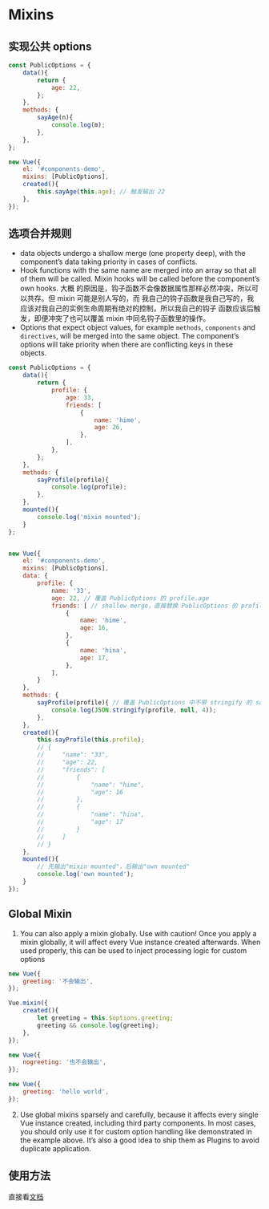 # Mixins

## 实现公共 options
```js
const PublicOptions = {
    data(){
        return {
            age: 22,
        };
    },
    methods: {
        sayAge(n){
            console.log(m);
        },
    },
};

new Vue({
    el: '#components-demo',
    mixins: [PublicOptions],
    created(){
        this.sayAge(this.age); // 触发输出 22
    },
});
```


## 选项合并规则
* data objects undergo a shallow merge (one property deep), with the component’s
data taking priority in cases of conflicts.
* Hook functions with the same name are merged into an array so that all of them
will be called. Mixin hooks will be called before the component’s own hooks. 大概
的原因是，钩子函数不会像数据属性那样必然冲突，所以可以共存。但 mixin 可能是别人写的，而
我自己的钩子函数是我自己写的，我应该对我自己的实例生命周期有绝对的控制，所以我自己的钩子
函数应该后触发，即便冲突了也可以覆盖 mixin 中同名钩子函数里的操作。
* Options that expect object values, for example `methods`, `components` and
`directives`, will be merged into the same object. The component’s options will
take priority when there are conflicting keys in these objects.
```js
const PublicOptions = {
    data(){
        return {
            profile: {
                age: 33,
                friends: [
                    {
                        name: 'hime',
                        age: 26,
                    },
                ],
            },
        };
    },
    methods: {
        sayProfile(profile){
            console.log(profile);
        },
    },
    mounted(){
        console.log('mixin mounted');
    }
};


new Vue({
    el: '#components-demo',
    mixins: [PublicOptions],
    data: {
        profile: {
            name: '33',
            age: 22, // 覆盖 PublicOptions 的 profile.age
            friends: [ // shallow merge，直接替换 PublicOptions 的 profile.friends
                {
                    name: 'hime',
                    age: 16,
                },
                {
                    name: 'hina',
                    age: 17,
                },
            ],
        }
    },
    methods: {
        sayProfile(profile){ // 覆盖 PublicOptions 中不带 stringify 的 sayProfile
            console.log(JSON.stringify(profile, null, 4));
        },
    },
    created(){
        this.sayProfile(this.profile);
        // {
        //     "name": "33",
        //     "age": 22,
        //     "friends": [
        //         {
        //             "name": "hime",
        //             "age": 16
        //         },
        //         {
        //             "name": "hina",
        //             "age": 17
        //         }
        //     ]
        // }
    },
    mounted(){
        // 先输出"mixin mounted"，后输出"own mounted"
        console.log('own mounted');
    }
});
```


## Global Mixin
1. You can also apply a mixin globally. Use with caution! Once you apply a mixin
globally, it will affect every Vue instance created afterwards. When used
properly, this can be used to inject processing logic for custom options
```js
new Vue({
    greeting: '不会输出',
});

Vue.mixin({
    created(){
        let greeting = this.$options.greeting;
        greeting && console.log(greeting);
    },
});

new Vue({
    nogreeting: '也不会输出',
});

new Vue({
    greeting: 'hello world',
});
```
2. Use global mixins sparsely and carefully, because it affects every single Vue
instance created, including third party components. In most cases, you should
only use it for custom option handling like demonstrated in the example above.
It’s also a good idea to ship them as Plugins to avoid duplicate application.



## 使用方法
直接看[文档](https://vuejs.org/v2/guide/mixins.html)
